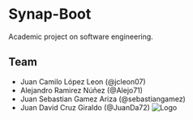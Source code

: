 # Synap-Boot
Academic project on software engineering.

## Team
- Juan Camilo López Leon (@jcleon07)
- Alejandro Ramirez Núñez (@Alejo71)
- Juan Sebastian Gamez Ariza (@sebastiangamez)
- Juan David Cruz Giraldo (@JuanDa72)
![Logo](C:\Users\Biblio\Downloads)

